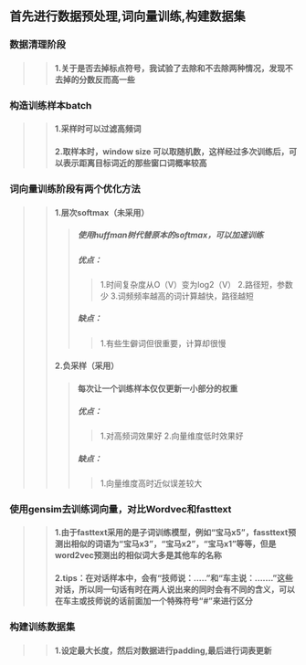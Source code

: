 ## 首先进行数据预处理,词向量训练,构建数据集
### 数据清理阶段
>>#### 1.关于是否去掉标点符号，我试验了去除和不去除两种情况，发现不去掉的分数反而高一些
### 构造训练样本batch
>>#### 1.采样时可以过滤高频词
>>#### 2.取样本时，window size 可以取随机数，这样经过多次训练后，可以表示距离目标词近的那些窗口词概率较高
### 词向量训练阶段有两个优化方法
>>#### 1.层次softmax（未采用）
>>> ##### 使用huffman树代替原本的softmax，可以加速训练
>>> ##### 优点：
>>>> 1.时间复杂度从O（V）变为log2（V）
>>>> 2.路径短，参数少
>>>> 3.词频频率越高的词计算越快，路径越短
>>> ##### 缺点：
>>>> 1.有些生僻词但很重要，计算却很慢
>>#### 2.负采样（采用）
>>> #### 每次让一个训练样本仅仅更新一小部分的权重
>>> ##### 优点：
>>>> 1.对高频词效果好
>>>> 2.向量维度低时效果好
>>> ##### 缺点：
>>>> 1.向量维度高时近似误差较大
### 使用gensim去训练词向量，对比Wordvec和fasttext
>>#### 1.由于fasttext采用的是子词训练模型，例如“宝马x5”，fassttext预测出相似的词语为“宝马x3”，“宝马x2”，“宝马x1”等等，但是word2vec预测出的相似词大多是其他车的名称
>>#### 2.tips：在对话样本中，会有“技师说：.....”和“车主说：.......”这些对话，所以同一句话有时在两人说出来的同时会有不同的含义，可以在车主或技师说的话前面加一个特殊符号“#”来进行区分
### 构建训练数据集
>>#### 1.设定最大长度，然后对数据进行padding,最后进行词表更新
